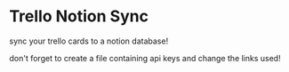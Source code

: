 # Trello Notion Sync

sync your trello cards to a notion database!

don't forget to create a file containing api keys and change the links used!
